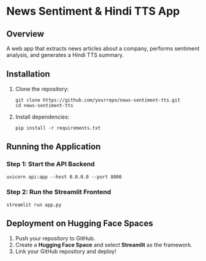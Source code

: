 

# News Sentiment & Hindi TTS App

## Overview
A web app that extracts news articles about a company, performs sentiment analysis, and generates a Hindi TTS summary.

## Installation
1. Clone the repository:
   ```
   git clone https://github.com/yourrepo/news-sentiment-tts.git
   cd news-sentiment-tts
   ```
2. Install dependencies:
   ```
   pip install -r requirements.txt
   ```

## Running the Application
### Step 1: Start the API Backend
```
uvicorn api:app --host 0.0.0.0 --port 8000
```

### Step 2: Run the Streamlit Frontend
```
streamlit run app.py
```

## Deployment on Hugging Face Spaces
1. Push your repository to GitHub.
2. Create a **Hugging Face Space** and select **Streamlit** as the framework.
3. Link your GitHub repository and deploy!
